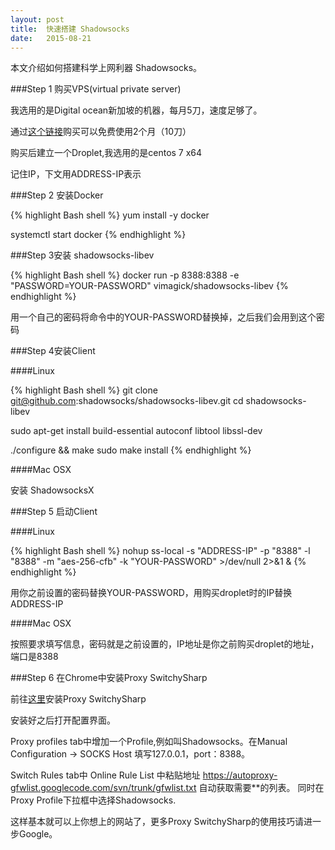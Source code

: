 ```yaml
---
layout: post
title:  快速搭建 Shadowsocks
date:   2015-08-21
---
```


本文介绍如何搭建科学上网利器 Shadowsocks。

###Step 1 购买VPS(virtual private server)

我选用的是Digital ocean新加坡的机器，每月5刀，速度足够了。

通过[这个链接](https://www.digitalocean.com/?refcode=ab03476f0125)购买可以免费使用2个月（10刀）

购买后建立一个Droplet,我选用的是centos 7 x64

记住IP，下文用ADDRESS-IP表示

###Step 2 安装Docker

{% highlight Bash shell %}
yum install -y docker

systemctl start docker
{% endhighlight %}

###Step 3安装 shadowsocks-libev

{% highlight Bash shell %}
docker run -p 8388:8388 -e "PASSWORD=YOUR-PASSWORD" vimagick/shadowsocks-libev
{% endhighlight %}

用一个自己的密码将命令中的YOUR-PASSWORD替换掉，之后我们会用到这个密码

###Step 4安装Client

####Linux

{% highlight Bash shell %}
git clone git@github.com:shadowsocks/shadowsocks-libev.git
cd shadowsocks-libev

sudo apt-get install build-essential autoconf libtool libssl-dev

./configure && make
sudo make install
{% endhighlight %}

####Mac OSX

安装 ShadowsocksX

###Step 5 启动Client

####Linux

{% highlight Bash shell %}
nohup ss-local -s "ADDRESS-IP" -p "8388" -l "8388" -m "aes-256-cfb" -k "YOUR-PASSWORD" >/dev/null 2>&1 &
{% endhighlight %}

用你之前设置的密码替换YOUR-PASSWORD，用购买droplet时的IP替换ADDRESS-IP

####Mac OSX

按照要求填写信息，密码就是之前设置的，IP地址是你之前购买droplet的地址，端口是8388

###Step 6 在Chrome中安装Proxy SwitchySharp

前往[这里](https://chrome.google.com/webstore/detail/proxy-switchysharp/dpplabbmogkhghncfbfdeeokoefdjegm)安装Proxy SwitchySharp

安装好之后打开配置界面。

Proxy profiles tab中增加一个Profile,例如叫Shadowsocks。在Manual Configuration -> SOCKS Host 填写127.0.0.1，port：8388。

Switch Rules tab中 Online Rule List 中粘贴地址 https://autoproxy-gfwlist.googlecode.com/svn/trunk/gfwlist.txt 自动获取需要**的列表。
同时在Proxy Profile下拉框中选择Shadowsocks.

这样基本就可以上你想上的网站了，更多Proxy SwitchySharp的使用技巧请进一步Google。